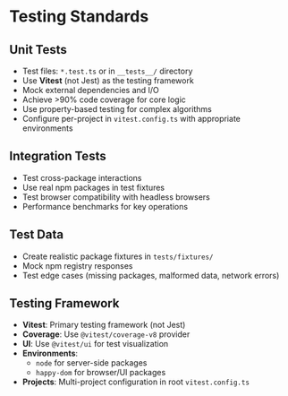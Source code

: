 # Testing Standards

## Unit Tests
- Test files: `*.test.ts` or in `__tests__/` directory
- Use **Vitest** (not Jest) as the testing framework
- Mock external dependencies and I/O
- Achieve >90% code coverage for core logic
- Use property-based testing for complex algorithms
- Configure per-project in `vitest.config.ts` with appropriate environments

## Integration Tests
- Test cross-package interactions
- Use real npm packages in test fixtures
- Test browser compatibility with headless browsers
- Performance benchmarks for key operations

## Test Data
- Create realistic package fixtures in `tests/fixtures/`
- Mock npm registry responses
- Test edge cases (missing packages, malformed data, network errors)

## Testing Framework
- **Vitest**: Primary testing framework (not Jest)
- **Coverage**: Use `@vitest/coverage-v8` provider
- **UI**: Use `@vitest/ui` for test visualization
- **Environments**: 
  - `node` for server-side packages
  - `happy-dom` for browser/UI packages
- **Projects**: Multi-project configuration in root `vitest.config.ts`
